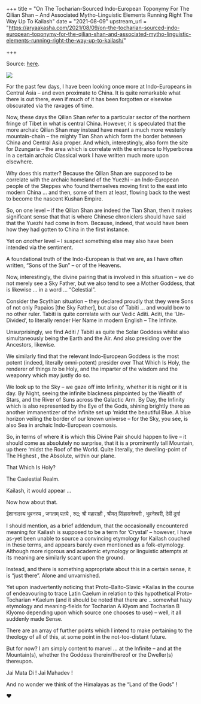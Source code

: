 +++
title = "On The Tocharian-Sourced Indo-European Toponymy For The Qilian Shan – And Associated Mytho-Linguistic Elements Running Right The Way Up To Kailash"
date = "2021-08-09"
upstream_url = "https://aryaakasha.com/2021/08/09/on-the-tocharian-sourced-indo-european-toponymy-for-the-qilian-shan-and-associated-mytho-linguistic-elements-running-right-the-way-up-to-kailash/"

+++

Source: [here](https://aryaakasha.com/2021/08/09/on-the-tocharian-sourced-indo-european-toponymy-for-the-qilian-shan-and-associated-mytho-linguistic-elements-running-right-the-way-up-to-kailash/).

![](https://aryaakasha.files.wordpress.com/2021/08/arya-akasha-qilian-shan.png?w=783)

For the past few days, I have been looking once more at Indo-Europeans in Central Asia – and even proximate to China. It is quite remarkable what there is out there, even if much of it has been forgotten or elsewise obscurated via the ravages of time.

Now, these days the Qilian Shan refer to a particular sector of the northern fringe of Tibet in what is central China. However, it is speculated that the more archaic Qilian Shan may instead have meant a much more westerly mountain-chain – the mighty Tian Shan which form the border between China and Central Asia proper. And which, interestingly, also form the site for Dzungaria – the area which is correlate with the entrance to Hyperborea in a certain archaic Classical work I have written much more upon elsewhere.

Why does this matter? Because the Qilian Shan are supposed to be correlate with the archaic homeland of the Yuezhi – an Indo-European people of the Steppes who found themselves moving first to the east into modern China … and then, some of them at least, flowing back to the west to become the nascent Kushan Empire.

So, on one level – if the Qilian Shan are indeed the Tian Shan, then it makes significant sense that that is where Chinese chroniclers should have said that the Yuezhi had come in from. Because, indeed, that would have been how they had gotten to China in the first instance.

Yet on *another* level – I suspect something else may also have been intended via the sentiment.

A foundational truth of the Indo-European is that we are, as I have often written, “Sons of the Sun” – or of the Heavens.

Now, interestingly, the divine pairing that is involved in this situation – we do not merely see a Sky Father, but we also tend to see a Mother Goddess, that is likewise … in a word … “Celestial”.

Consider the Scythian situation – they declared proudly that they were Sons of not only Papaios \[the Sky Father\], but also of Tabiti … and would bow to no other ruler. Tabiti is quite correlate with our Vedic Aditi. Aditi, the ‘Un-Divided’, to literally render Her Name in modern English – The Infinite.

Unsurprisingly, we find Aditi / Tabiti as quite the Solar Goddess whilst also simultaneously being the Earth and the Air. And also presiding over the Ancestors, likewise.

We similarly find that the relevant Indo-European Goddess is the most potent (indeed, literally omni-potent) presider over That Which Is Holy, the renderer of things *to* be Holy, and the imparter of the wisdom and the weaponry which may justly do so.

We look up to the Sky – we gaze off into Infinity, whether it is night or it is day. By Night, seeing the infinite blackness pinpointed by the Wealth of Stars, and the River of Suns across the Galactic Arm. By Day, the Infinity which is also represented by the Eye of the Gods, shining brightly there as another immanentizer of the Infinite set up ‘midst the beautiful Blue. A blue horizon veiling the border of our known universe – for the Sky, you see, is also Sea in archaic Indo-European cosmosis.

So, in terms of where it is which this Divine Pair should happen to live – it should come as absolutely no surprise, that it is a prominently tall Mountain, up there ‘midst the Roof of the World. Quite literally, the dwelling-point of The Highest , the Absolute, within our plane.

That Which Is Holy?

The Caelestial Realm.

Kailash, it would appear …

Now how about that.

ईशानादस्य भुवनस्य , जगताम् पतये , रुद्र; श्री महाराज्ञी , श्रीमत् सिंहासनेश्वरी , भुवनेश्वरी, देवी दुर्गा

I should mention, as a brief addendum, that the occasionally encountered meaning for Kailash is supposed to be a term for ‘Crystal’ – however, I have as-yet been unable to source a convincing etymology for Kailash couched in these terms, and appears barely even mentioned as a folk-etymology. Although more rigorous and academic etymology or linguistic attempts at its meaning are similarly scant upon the ground.

Instead, and there is something appropriate about this in a certain sense, it is “just there”. Alone and unvarnished.

Yet upon inadvertently noticing that Proto-Balto-Slavic \*Kailas in the course of endeavouring to trace Latin Caelum in relation to this hypothetical Proto-Tocharian \*Kaelum (and it should be noted that there are .. somewhat hazy etymology and meaning-fields for Tocharian A Klyom and Tocharian B Klyomo depending upon which source one chooses to use) – well, it all suddenly made Sense.

There are an array of further points which I intend to make pertaining to the theology of all of this, at some point in the not-too-distant future.

But for now? I am simply content to marvel … at the Infinite – and at the Mountain(s), whether the Goddess therein/thereof or the Dweller(s) thereupon.

Jai Mata Di ! Jai Mahadev !

And no wonder we think of the Himalayas as the “Land of the Gods” !

❤